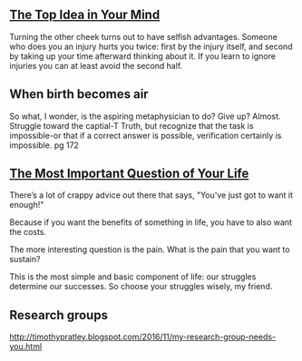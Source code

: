 [The Top Idea in Your Mind](http://paulgraham.com/top.html)
--------------------------

Turning the other cheek turns out to have selfish advantages. Someone who does you an injury hurts you twice: first by the injury itself, and second by taking up your time afterward thinking about it. If you learn to ignore injuries you can at least avoid the second half.



When birth becomes air
----------------------

So what, I wonder, is the aspiring metaphysician to do? Give up? Almost. Struggle toward the captial-T Truth, but recognize that the task is impossible-or that if a correct answer is possible, verification certainly is impossible. pg 172


[The Most Important Question of Your Life](https://markmanson.net/question)
-----------------------------------------

There’s a lot of crappy advice out there that says, "You've just got to want it enough!"

Because if you want the benefits of something in life, you have to also want the costs.

The more interesting question is the pain. What is the pain that you want to sustain?

This is the most simple and basic component of life: our struggles determine our successes. So choose your struggles wisely, my friend.

Research groups
---------------

http://timothypratley.blogspot.com/2016/11/my-research-group-needs-you.html
